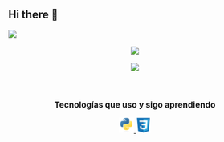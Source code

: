 ## Hi there 👋

<!--
**RinaDragon/RinaDragon** is a ✨ _special_ ✨ repository because its `README.md` (this file) appears on your GitHub profile.

Here are some ideas to get you started:

- 🔭 I’m currently working on ...
- 🌱 I’m currently learning ...
- 👯 I’m looking to collaborate on ...
- 🤔 I’m looking for help with ...
- 💬 Ask me about ...
- 📫 How to reach me: ...
- 😄 Pronouns: ...
- ⚡ Fun fact: ...
-->
![](https://hit.yhype.me/github/profile?user_id=44757651)

<p align="center"><img src="https://readme-typing-svg.herokuapp.com/?color=%23F7479B&lines=Keshia+Machaca+Cornejo+(RinaDragon)"></p>

<p align="center"><a><img src="https://raw.githubusercontent.com/RinaDragon/RinaDragon/main/RinaDragon.jpg" width="200"></a></p>


<br>

<h3 align="center">Tecnologías que uso y sigo aprendiendo</h3>

<p align="center">

  <a href="https://www.python.org/" target="_blank">
        <img src="https://github.com/RinaDragon/RinaDragon/blob/main/python.svg?short_path=9d6cfe6" width="30" height="30"/>
  </a>
  <a href="https://www.css3.org/" target="_blank">
        <img src="https://github.com/RinaDragon/RinaDragon/blob/main/css3.svg" width="30" height="30"/>
  </a>
